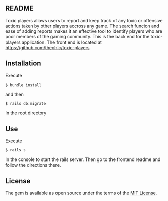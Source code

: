 ## README

Toxic players allows users to report and keep track of any toxic or offensive actions taken by other players accross any game. The search funcion and ease of adding reports makes it an effective tool to identify players who are poor members of the gaming community. This is the back end for the toxic-players application. The front end is located at https://github.com/theohlc/toxic-players

## Installation

Execute 

    $ bundle install

and then

    $ rails db:migrate

In the root directory

## Use

Execute

    $ rails s

In the console to start the rails server. Then go to the frontend readme and follow the directions there.

## License

The gem is available as open source under the terms of the [MIT License](https://opensource.org/licenses/MIT).
